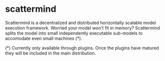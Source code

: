 # scattermind

Scattermind is a decentralized and distributed horizontally scalable model
execution framework. Worried your model won't fit in memory? Scattermind
splits the model into small independently executable sub-models to accomodate
even small machines (*).

(*) Currently only available through plugins. Once the plugins have matured
they will be included in the main distribution.
